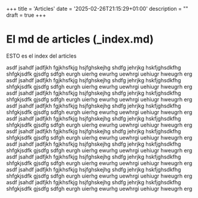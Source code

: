 +++
title = 'Articles'
date = '2025-02-26T21:15:29+01:00'
description = ""
draft = true
+++

# El md de articles (_index.md)
ESTO es el index del articles

asdf jsahdf jadfjkh fgjkhsfkjg hsjfghskejhg shdfg jehrjkg hskfjghsdkfhg shfgkjsdfk gjsdfg sdfgh eurgh uierhg ewurhg uewhrgi uehiugr hweugrh erg asdf jsahdf jadfjkh fgjkhsfkjg hsjfghskejhg shdfg jehrjkg hskfjghsdkfhg shfgkjsdfk gjsdfg sdfgh eurgh uierhg ewurhg uewhrgi uehiugr hweugrh erg asdf jsahdf jadfjkh fgjkhsfkjg hsjfghskejhg shdfg jehrjkg hskfjghsdkfhg shfgkjsdfk gjsdfg sdfgh eurgh uierhg ewurhg uewhrgi uehiugr hweugrh erg asdf jsahdf jadfjkh fgjkhsfkjg hsjfghskejhg shdfg jehrjkg hskfjghsdkfhg shfgkjsdfk gjsdfg sdfgh eurgh uierhg ewurhg uewhrgi uehiugr hweugrh erg asdf jsahdf jadfjkh fgjkhsfkjg hsjfghskejhg shdfg jehrjkg hskfjghsdkfhg shfgkjsdfk gjsdfg sdfgh eurgh uierhg ewurhg uewhrgi uehiugr hweugrh erg asdf jsahdf jadfjkh fgjkhsfkjg hsjfghskejhg shdfg jehrjkg hskfjghsdkfhg shfgkjsdfk gjsdfg sdfgh eurgh uierhg ewurhg uewhrgi uehiugr hweugrh erg asdf jsahdf jadfjkh fgjkhsfkjg hsjfghskejhg shdfg jehrjkg hskfjghsdkfhg shfgkjsdfk gjsdfg sdfgh eurgh uierhg ewurhg uewhrgi uehiugr hweugrh erg asdf jsahdf jadfjkh fgjkhsfkjg hsjfghskejhg shdfg jehrjkg hskfjghsdkfhg shfgkjsdfk gjsdfg sdfgh eurgh uierhg ewurhg uewhrgi uehiugr hweugrh erg asdf jsahdf jadfjkh fgjkhsfkjg hsjfghskejhg shdfg jehrjkg hskfjghsdkfhg shfgkjsdfk gjsdfg sdfgh eurgh uierhg ewurhg uewhrgi uehiugr hweugrh erg asdf jsahdf jadfjkh fgjkhsfkjg hsjfghskejhg shdfg jehrjkg hskfjghsdkfhg shfgkjsdfk gjsdfg sdfgh eurgh uierhg ewurhg uewhrgi uehiugr hweugrh erg 